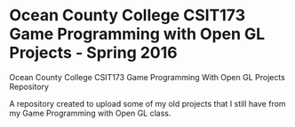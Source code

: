 # Ocean County College CSIT173 Game Programming with Open GL Projects - Spring 2016
Ocean County College CSIT173 Game Programming With Open GL Projects Repository

A repository created to upload some of my old projects that I still have from my Game Programming with Open GL class.
